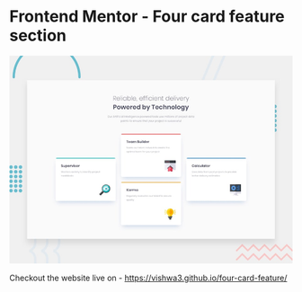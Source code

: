 # Frontend Mentor - Four card feature section

![Design preview for the Four card feature section coding challenge](./design/desktop-preview.jpg)


Checkout the website live on - https://vishwa3.github.io/four-card-feature/
